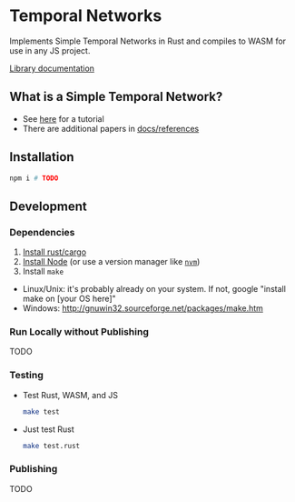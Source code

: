 # Temporal Networks

Implements Simple Temporal Networks in Rust and compiles to WASM for use in any JS project.

[Library documentation](https://xoperations.github.io/temporal-networks/stn/)

## What is a Simple Temporal Network?

* See [here](./docs/references/STNs_for_EVAs.pdf) for a tutorial
* There are additional papers in [docs/references](./docs/references/)

## Installation

```sh
npm i # TODO
```

## Development

### Dependencies

1. [Install rust/cargo](https://doc.rust-lang.org/cargo/getting-started/installation.html)
2. [Install Node](https://nodejs.org/en/download/) (or use a version manager like [`nvm`](https://github.com/nvm-sh/nvm))
3. Install `make`
  * Linux/Unix: it's probably already on your system. If not, google "install make on [your OS here]"
  * Windows: http://gnuwin32.sourceforge.net/packages/make.htm

### Run Locally without Publishing

TODO

### Testing

* Test Rust, WASM, and JS
  ```sh
  make test
  ```
* Just test Rust
  ```sh
  make test.rust
  ```

### Publishing

TODO
